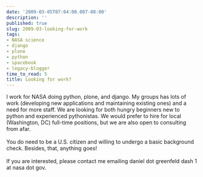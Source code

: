 ```yaml
---
date: '2009-03-05T07:04:00.007-08:00'
description: ''
published: true
slug: 2009-03-looking-for-work
tags:
- NASA science
- django
- plone
- python
- spacebook
- legacy-blogger
time_to_read: 5
title: Looking for work?
---
```


I work for NASA doing python, plone, and django. My groups has lots of work (developing new applications and maintaining existing ones) and a need for more staff. We are looking for both hungry beginners new to python and experienced pythonistas. We would prefer to hire for local (Washington, DC) full-time positions, but we are also open to consulting from afar.<br /><br />You do need to be a U.S. citizen and willing to undergo a basic background check. Besides, that, anything goes!<br /><br />If you are interested, please contact me emailing daniel dot greenfeld dash 1 at nasa dot gov.
